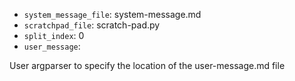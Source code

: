 - `system_message_file`: system-message.md
- `scratchpad_file`: scratch-pad.py
- `split_index`: 0
- `user_message`: 

User argparser to specify the location of the user-message.md file